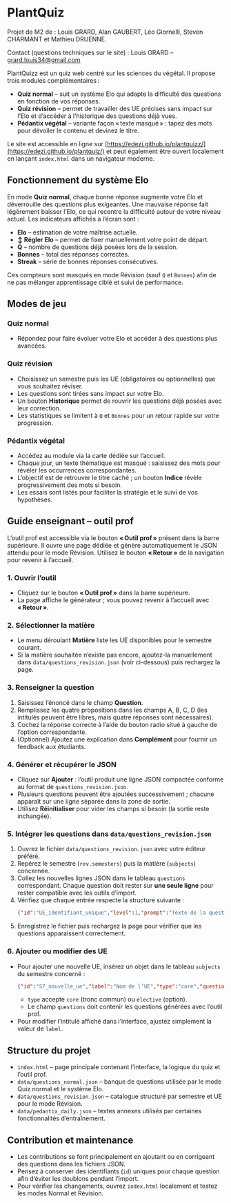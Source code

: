 # PlantQuiz

Projet de M2 de : Louis GRARD, Alan GAUBERT, Léo Giornelli, Steven CHARMANT et Mathieu DRUENNE.

Contact (questions techniques sur le site) : Louis GRARD – grard.louis34@gmail.com

PlantQuizz est un quiz web centré sur les sciences du végétal. Il propose trois modules complémentaires :

- **Quiz normal** – suit un système Elo qui adapte la difficulté des questions en fonction de vos réponses.
- **Quiz révision** – permet de travailler des UE précises sans impact sur l’Elo et d’accéder à l’historique des questions déjà vues.
- **Pédantix végétal** – variante façon « texte masqué » : tapez des mots pour dévoiler le contenu et devinez le titre.


Le site est accessible en ligne sur [https://edezi.github.io/plantquizz/](https://edezi.github.io/plantquiz/) et peut également être ouvert localement en lançant `index.html` dans un navigateur moderne.

## Fonctionnement du système Elo

En mode **Quiz normal**, chaque bonne réponse augmente votre Elo et déverrouille des questions plus exigeantes. Une mauvaise réponse fait légèrement baisser l’Elo, ce qui recentre la difficulté autour de votre niveau actuel. Les indicateurs affichés à l’écran sont :

- **Elo** – estimation de votre maîtrise actuelle.
- **↕️ Régler Elo** – permet de fixer manuellement votre point de départ.
- **Q** – nombre de questions déjà posées lors de la session.
- **Bonnes** – total des réponses correctes.
- **Streak** – série de bonnes réponses consécutives.

Ces compteurs sont masqués en mode Révision (sauf `Q` et `Bonnes`) afin de ne pas mélanger apprentissage ciblé et suivi de performance.

## Modes de jeu

### Quiz normal

- Répondez pour faire évoluer votre Elo et accéder à des questions plus avancées.

### Quiz révision
- Choisissez un semestre puis les UE (obligatoires ou optionnelles) que vous souhaitez réviser.
- Les questions sont tirées sans impact sur votre Elo.
- Un bouton **Historique** permet de rouvrir les questions déjà posées avec leur correction.
- Les statistiques se limitent à `Q` et `Bonnes` pour un retour rapide sur votre progression.

### Pédantix végétal
- Accédez au module via la carte dédiée sur l’accueil.
- Chaque jour, un texte thématique est masqué : saisissez des mots pour révéler les occurrences correspondantes.
- L’objectif est de retrouver le titre caché ; un bouton **Indice** révèle progressivement des mots si besoin.
- Les essais sont listés pour faciliter la stratégie et le suivi de vos hypothèses.

## Guide enseignant – outil prof

L’outil prof est accessible via le bouton **« Outil prof »** présent dans la barre supérieure. Il ouvre une page dédiée et génère automatiquement le JSON attendu pour le mode Révision. Utilisez le bouton **« Retour »** de la navigation pour revenir à l’accueil.

### 1. Ouvrir l’outil
- Cliquez sur le bouton **« Outil prof »** dans la barre supérieure.
- La page affiche le générateur ; vous pouvez revenir à l’accueil avec **« Retour »**.

### 2. Sélectionner la matière
- Le menu déroulant **Matière** liste les UE disponibles pour le semestre courant.
- Si la matière souhaitée n’existe pas encore, ajoutez-la manuellement dans `data/questions_revision.json` (voir ci-dessous) puis rechargez la page.

### 3. Renseigner la question
1. Saisissez l’énoncé dans le champ **Question**.
2. Remplissez les quatre propositions dans les champs A, B, C, D (les intitulés peuvent être libres, mais quatre réponses sont nécessaires).
3. Cochez la réponse correcte à l’aide du bouton radio situé à gauche de l’option correspondante.
4. (Optionnel) Ajoutez une explication dans **Complément** pour fournir un feedback aux étudiants.

### 4. Générer et récupérer le JSON
- Cliquez sur **Ajouter** : l’outil produit une ligne JSON compactée conforme au format de `questions_revision.json`.
- Plusieurs questions peuvent être ajoutées successivement ; chacune apparaît sur une ligne séparée dans la zone de sortie.
- Utilisez **Réinitialiser** pour vider les champs si besoin (la sortie reste inchangée).

### 5. Intégrer les questions dans `data/questions_revision.json`
1. Ouvrez le fichier `data/questions_revision.json` avec votre éditeur préféré.
2. Repérez le semestre (`rev.semesters`) puis la matière (`subjects`) concernée.
3. Collez les nouvelles lignes JSON dans le tableau `questions` correspondant. Chaque question doit rester sur **une seule ligne** pour rester compatible avec les outils d’import.
4. Vérifiez que chaque entrée respecte la structure suivante :
   ```json
   {"id":"UE_identifiant_unique","level":1,"prompt":"Texte de la question ?","choices":[{"id":"a","text":"Réponse A","correct":true},{"id":"b","text":"Réponse B"},{"id":"c","text":"Réponse C"},{"id":"d","text":"Réponse D"}],"explanation":"Optionnel : explication"}
   ```
5. Enregistrez le fichier puis rechargez la page pour vérifier que les questions apparaissent correctement.

### 6. Ajouter ou modifier des UE
- Pour ajouter une nouvelle UE, insérez un objet dans le tableau `subjects` du semestre concerné :
  ```json
  {"id":"S7_nouvelle_ue","label":"Nom de l’UE","type":"core","questions":[]}
  ```
  - `type` accepte `core` (tronc commun) ou `elective` (option).
  - Le champ `questions` doit contenir les questions générées avec l’outil prof.
- Pour modifier l’intitulé affiché dans l’interface, ajustez simplement la valeur de `label`.

## Structure du projet
- `index.html` – page principale contenant l’interface, la logique du quiz et l’outil prof.
- `data/questions_normal.json` – banque de questions utilisée par le mode Quiz normal et le système Elo.
- `data/questions_revision.json` – catalogue structuré par semestre et UE pour le mode Révision.
- `data/pedantix_daily.json` – textes annexes utilisés par certaines fonctionnalités d’entraînement.

## Contribution et maintenance
- Les contributions se font principalement en ajoutant ou en corrigeant des questions dans les fichiers JSON.
- Pensez à conserver des identifiants (`id`) uniques pour chaque question afin d’éviter les doublons pendant l’import.
- Pour vérifier les changements, ouvrez `index.html` localement et testez les modes Normal et Révision.

